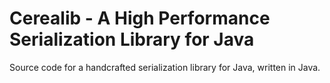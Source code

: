 # Cerealib - A High Performance Serialization Library for Java

Source code for a handcrafted serialization library for Java, written in Java.